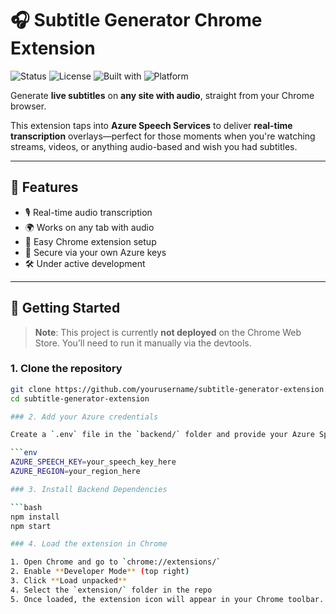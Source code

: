 # 🎧 Subtitle Generator Chrome Extension

![Status](https://img.shields.io/badge/status-in--progress-yellow)
![License](https://img.shields.io/badge/license-MIT-blue)
![Built with](https://img.shields.io/badge/built%20with-Azure%20Speech%20SDK-lightgrey)
![Platform](https://img.shields.io/badge/platform-Chrome-4285F4)

Generate **live subtitles** on **any site with audio**, straight from your Chrome browser.

This extension taps into **Azure Speech Services** to deliver **real-time transcription** overlays—perfect for those moments when you're watching streams, videos, or anything audio-based and wish you had subtitles.

---

## 🌟 Features

- 🎙️ Real-time audio transcription  
- 🌍 Works on any tab with audio  
- 🧩 Easy Chrome extension setup  
- 🔐 Secure via your own Azure keys  
- 🛠️ Under active development  

---

## 🔧 Getting Started

> **Note**: This project is currently **not deployed** on the Chrome Web Store. You’ll need to run it manually via the devtools.

### 1. Clone the repository

```bash
git clone https://github.com/yourusername/subtitle-generator-extension.git
cd subtitle-generator-extension

### 2. Add your Azure credentials

Create a `.env` file in the `backend/` folder and provide your Azure Speech SDK keys:

```env
AZURE_SPEECH_KEY=your_speech_key_here
AZURE_REGION=your_region_here

### 3. Install Backend Dependencies

```bash
npm install
npm start

### 4. Load the extension in Chrome

1. Open Chrome and go to `chrome://extensions/`
2. Enable **Developer Mode** (top right)
3. Click **Load unpacked**
4. Select the `extension/` folder in the repo
5. Once loaded, the extension icon will appear in your Chrome toolbar.
